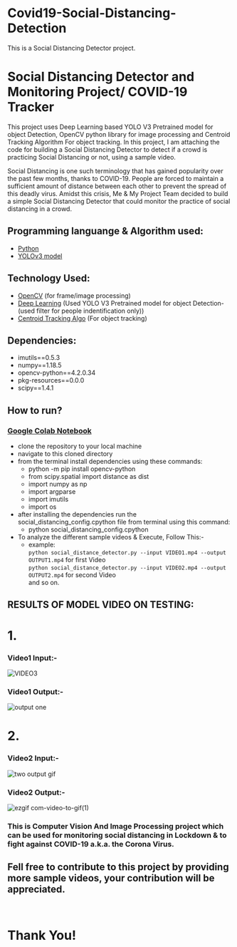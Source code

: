 # Covid19-Social-Distancing-Detection
 This is a Social Distancing Detector project.

# Social Distancing Detector and Monitoring Project/ COVID-19 Tracker
This project uses Deep Learning based YOLO V3 Pretrained model for object Detection, OpenCV python library for image processing and Centroid Tracking Algorithm For object  tracking. In this project, I am attaching the code for building a Social Distancing Detector to detect if a crowd is practicing Social Distancing or not, using a sample video.

Social Distancing is one such terminology that has gained popularity over the past few months, thanks to COVID-19. People are forced to maintain a sufficient amount of distance between each other to prevent the spread of this deadly virus. Amidst this crisis, Me & My Project Team decided to build a simple Social Distancing Detector that could monitor the practice of social distancing in a crowd.

## Programming languange & Algorithm used:
- [Python](https://www.python.org/)
- [YOLOv3 model](https://machinelearningmastery.com/how-to-perform-object-detection-with-yolov3-in-keras/)

## Technology Used:
- [OpenCV](https://opencv.org/) (for frame/image processing)
- [Deep Learning](https://machinelearningmastery.com/what-is-deep-learning/) (Used YOLO V3 Pretrained model for object Detection-(used filter for people indentification only))
- [Centroid Tracking Algo](https://en.wikipedia.org/wiki/Track_algorithm) (For object  tracking)

## Dependencies:
- imutils==0.5.3
- numpy==1.18.5
- opencv-python==4.2.0.34
- pkg-resources==0.0.0
- scipy==1.4.1

## How to run?
### [Google Colab Notebook](https://colab.research.google.com/drive/1R4maYW9mIB1WcKtrvqNdVybC4OacyAMI?usp=sharing)

- clone the repository to your local machine
- navigate to this cloned directory
- from the terminal install dependencies using these commands:
  - python -m pip install opencv-python
  - from scipy.spatial import distance as dist
  - import numpy as np
  - import argparse
  - import imutils
  - import os
- after installing the dependencies run the <span>social_distancing_config.cpython</span> file from terminal using this command:
  - python <span>social_distancing_config.cpython</span>
- To analyze the different sample videos & Execute, Follow This:-
  - example: <br/>
    `python social_distance_detector.py --input VIDEO1.mp4 --output OUTPUT1.mp4` for first Video <br/>
    `python social_distance_detector.py --input VIDEO2.mp4 --output OUTPUT2.mp4` for second Video <br/>
    and so on.

## RESULTS OF MODEL VIDEO ON TESTING:

# 1. 

### Video1 Input:-

![VIDEO3](https://user-images.githubusercontent.com/56020385/118154372-97063e80-b434-11eb-82dc-6b6418ea503b.gif)

### Video1 Output:-

![output one](https://user-images.githubusercontent.com/56020385/118194770-8f13c200-b467-11eb-8948-f65c5946fdce.gif)

# 2. 

### Video2 Input:-

![two output gif](https://user-images.githubusercontent.com/56020385/118197367-6a6e1900-b46c-11eb-917c-203be17b8d9e.gif)

### Video2 Output:-

![ezgif com-video-to-gif(1)](https://user-images.githubusercontent.com/56020385/118197688-0bf56a80-b46d-11eb-8ab1-33b052266767.gif)


### This is Computer Vision And Image Processing project which can be used for monitoring social distancing in Lockdown & to fight against COVID-19 a.k.a. the Corona Virus.
## Fell free to contribute to this project by providing more sample videos, your contribution will be appreciated.

<br/>

# Thank You!
